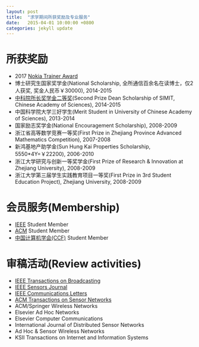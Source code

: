 ```yaml
---
layout: post
title:  "求学期间所获奖励及专业服务"
date:   2015-04-01 10:00:00 +0800
categories: jekyll update
---
```


# 所获奖励
- 2017 [Nokia Trainer Award](http://slxiao.github.io/imgs/trainer.jpg)
- 博士研究生国家奖学金(National Scholarship, 全所通信百余名在读博士，仅2人获奖, 奖金人民币￥30000), 2014-2015
- [中科院所长奖学金二等奖](http://www.sim.ac.cn/xwzx/zhxw/201506/t20150615_4373886.html)(Second Prize Dean Scholarship of SIMIT, Chinese Academy of Sciences), 2014-2015
- 中国科学院大学三好学生(Merit Student in University of Chinese Academy of Sciences), 2013-2014
- 国家励志奖学金(National Encouragement Scholarship), 2008-2009
- 浙江省高等数学竞赛一等奖(First Prize in Zhejiang Province Advanced Mathematics Competition), 2007-2008
- 新鸿基地产助学金(Sun Hung Kai Properties Scholarship, 5550*4Y=￥22200), 2006-2010
- 浙江大学研究与创新一等奖学金(First Prize of Research & Innovation at Zhejiang University), 2008-2009
- 浙江大学第三届学生实践教育项目一等奖(First Prize in 3rd Student Education Project), Zhejiang University, 2008-2009

# 会员服务(Membership)
- [IEEE](https://www.ieee.org/index.html) Student Member
- [ACM](https://www.acm.org/) Student Member
- [中国计算机学会(CCF)](http://www.ccf.org.cn/) Student Member

# 审稿活动(Review activities)
- [IEEE Transactions on Broadcasting](http://ieeexplore.ieee.org/xpl/RecentIssue.jsp?punumber=11)
- [IEEE Sensors Journal](http://ieeexplore.ieee.org/xpl/RecentIssue.jsp?punumber=7361)
- [IEEE Communications Letters](http://ieeexplore.ieee.org/xpl/RecentIssue.jsp?punumber=4234)
- [ACM Transactions on Sensor Networks](http://tosn.acm.org/)
- ACM/Springer Wireless Networks
- Elsevier Ad Hoc Networks
- Elsevier Computer Communications
- International Journal of Distributed Sensor Networks
- Ad Hoc & Sensor Wireless Networks
- KSII Transactions on Internet and Information Systems

